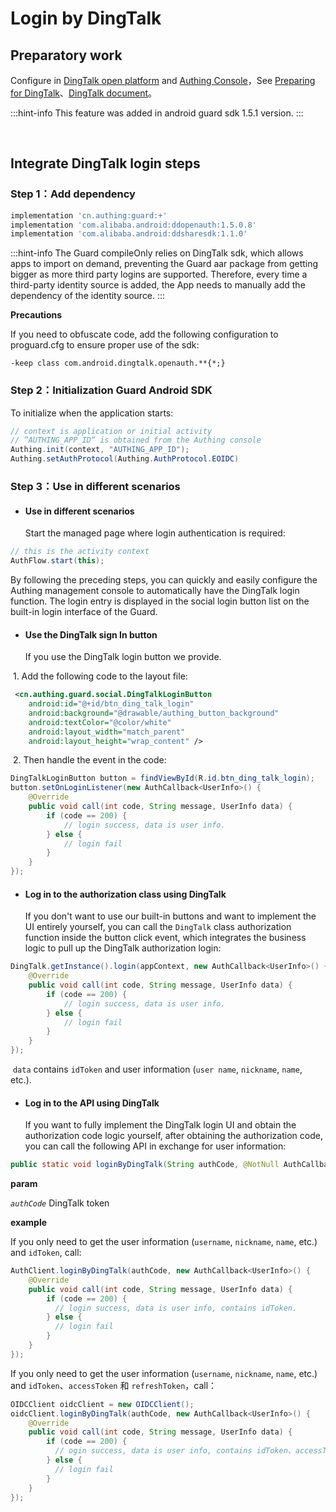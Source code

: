 # Login by DingTalk

<LastUpdated/>

## Preparatory work

Configure in [DingTalk open platform](https://open.dingtalk.com/) and [Authing Console](https://authing.cn/)，See [Preparing for  DingTalk](../../../guides/connections/social/dingtalk-mobile/README.md)、[DingTalk document](https://open.dingtalk.com/document/orgapp/android-platform-application-authorization-login-access)。

:::hint-info
This feature was added in android guard sdk 1.5.1 version.
:::

<br>

## Integrate DingTalk login steps

### Step 1：Add dependency

```groovy
implementation 'cn.authing:guard:+'
implementation 'com.alibaba.android:ddopenauth:1.5.0.8'
implementation 'com.alibaba.android:ddsharesdk:1.1.0'
```

:::hint-info
The Guard compileOnly relies on DingTalk sdk, which allows apps to import on demand, preventing the Guard aar package from getting bigger as more third party logins are supported. Therefore, every time a third-party identity source is added, the App needs to manually add the dependency of the identity source.
:::

**Precautions**

If you need to obfuscate code, add the following configuration to proguard.cfg to ensure proper use of the sdk:

```
-keep class com.android.dingtalk.openauth.**{*;}
```

### Step 2：Initialization Guard Android SDK

To initialize when the application starts:

```java
// context is application or initial activity
// ”AUTHING_APP_ID“ is obtained from the Authing console
Authing.init(context, "AUTHING_APP_ID");
Authing.setAuthProtocol(Authing.AuthProtocol.EOIDC)
```

### Step 3：Use in different scenarios

- #### Use in different scenarios

  Start the managed page where login authentication is required:

```java
// this is the activity context
AuthFlow.start(this);
```

By following the preceding steps, you can quickly and easily configure the Authing management console to automatically have the DingTalk login function. The login entry is displayed in the social login button list on the built-in login interface of the Guard.

- #### Use the DingTalk sign In button

  If you use the DingTalk login button we provide.

​		1. Add the following code to the layout file:

```xml
 <cn.authing.guard.social.DingTalkLoginButton
    android:id="@+id/btn_ding_talk_login"
    android:background="@drawable/authing_button_background"
    android:textColor="@color/white"
    android:layout_width="match_parent"
    android:layout_height="wrap_content" />
```

​		2. Then handle the event in the code:

```java
DingTalkLoginButton button = findViewById(R.id.btn_ding_talk_login);
button.setOnLoginListener(new AuthCallback<UserInfo>() {
    @Override
    public void call(int code, String message, UserInfo data) {
      	if (code == 200) {
        	// login success, data is user info.
       	} else {
        	// login fail
      	}
    }
});
```

- #### Log in to the authorization class using DingTalk

  If you don't want to use our built-in buttons and want to implement the UI entirely yourself, you can call the `DingTalk` class authorization function inside the button click event, which integrates the business logic to pull up the DingTalk authorization login:

```java
DingTalk.getInstance().login(appContext, new AuthCallback<UserInfo>() {
    @Override
    public void call(int code, String message, UserInfo data) {
        if (code == 200) {
        	// login success, data is user info.
       	} else {
        	// login fail
      	}
    }
});
```

​	`data` contains `idToken` and user information (`user name`, `nickname`, `name`, etc.).

- #### Log in to the API using DingTalk

  If you want to fully implement the DingTalk login UI and obtain the authorization code logic yourself, after obtaining the authorization code, you can call the following API in exchange for user information:

```java
public static void loginByDingTalk(String authCode, @NotNull AuthCallback<UserInfo> callback)
```

**param**

*`authCode`* DingTalk token

**example**

If you only need to get the user information (`username`, `nickname`, `name`, etc.) and `idToken`, call:

```java
AuthClient.loginByDingTalk(authCode, new AuthCallback<UserInfo>() {
    @Override
    public void call(int code, String message, UserInfo data) {
        if (code == 200) {
          // login success, data is user info, contains idToken.
        } else {
          // login fail
        }
    }
});
```

If you only need to get the user information (`username`, `nickname`, `name`, etc.) and `idToken`、`accessToken` 和 `refreshToken`，call：

```java
OIDCClient oidcClient = new OIDCClient();
oidcClient.loginByDingTalk(authCode, new AuthCallback<UserInfo>() {
    @Override
    public void call(int code, String message, UserInfo data) {
        if (code == 200) {
          // ogin success, data is user info, contains idToken、accessToken and refreshToken.
        } else {
          // login fail
        }
    }
});
```

